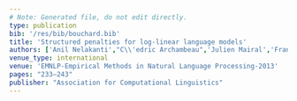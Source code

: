 ```yaml
---
# Note: Generated file, do not edit directly.
type: publication
bib: '/res/bib/bouchard.bib'
title: 'Structured penalties for log-linear language models'
authors: ['Anil Nelakanti',"C\\'edric Archambeau",'Julien Mairal','Francis Bach','Guillaume Bouchard']
venue_type: international
venue: 'EMNLP-Empirical Methods in Natural Language Processing-2013'
pages: "233–243"
publisher: "Association for Computational Linguistics"
---
```

